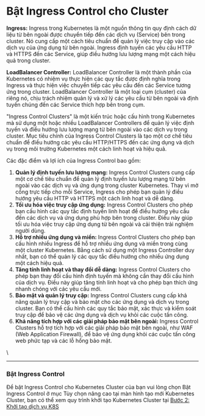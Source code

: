 # Bật Ingress Control cho Cluster

**Ingress:** Ingress trong Kubernetes là một nguồn thông tin quy định cách dữ liệu từ bên ngoài được chuyển tiếp đến các dịch vụ (Service) bên trong cluster. Nó cung cấp một cách tiêu chuẩn để quản lý việc truy cập vào các dịch vụ của ứng dụng từ bên ngoài. Ingress định tuyến các yêu cầu HTTP và HTTPS đến các Service, giúp điều hướng lưu lượng mạng một cách hiệu quả trong cluster.

**LoadBalancer Controller:** LoadBalancer Controller là một thành phần của Kubernetes có nhiệm vụ thực hiện các quy tắc được định nghĩa trong Ingress và thực hiện việc chuyển tiếp các yêu cầu đến các Service tương ứng trong cluster. LoadBalancer Controller là một loại cụm (cluster) của riêng nó, chịu trách nhiệm quản lý và xử lý các yêu cầu từ bên ngoài và định tuyến chúng đến các Service thích hợp bên trong cụm.

"Ingress Control Clusters" là một kiến trúc hoặc cấu hình trong Kubernetes mà sử dụng một hoặc nhiều LoadBalancer Controllers để quản lý việc định tuyến và điều hướng lưu lượng mạng từ bên ngoài vào các dịch vụ trong cluster. Mục tiêu chính của Ingress Control Clusters là tạo một cơ chế tiêu chuẩn để điều hướng các yêu cầu HTTP/HTTPS đến các ứng dụng và dịch vụ trong môi trường Kubernetes một cách linh hoạt và hiệu quả.

Các đặc điểm và lợi ích của Ingress Control bao gồm:

1. **Quản lý định tuyến lưu lượng mạng:** Ingress Control Clusters cung cấp một cơ chế tiêu chuẩn để quản lý định tuyến lưu lượng mạng từ bên ngoài vào các dịch vụ và ứng dụng trong cluster Kubernetes. Thay vì mở cổng trực tiếp cho mỗi Service, Ingress cho phép bạn quản lý điều hướng yêu cầu HTTP và HTTPS một cách linh hoạt và dễ dàng.
2. **Tối ưu hóa việc truy cập ứng dụng:** Ingress Control Clusters cho phép bạn cấu hình các quy tắc định tuyến linh hoạt để điều hướng yêu cầu đến các dịch vụ và ứng dụng phù hợp bên trong cluster. Điều này giúp tối ưu hóa việc truy cập ứng dụng từ bên ngoài và cải thiện trải nghiệm người dùng.
3. **Hỗ trợ nhiều ứng dụng và miền:** Ingress Control Clusters cho phép bạn cấu hình nhiều Ingress để hỗ trợ nhiều ứng dụng và miền trong cùng một cluster Kubernetes. Bằng cách sử dụng một Ingress Controller duy nhất, bạn có thể quản lý các quy tắc điều hướng cho nhiều ứng dụng một cách hiệu quả.
4. **Tăng tính linh hoạt và thay đổi dễ dàng:** Ingress Control Clusters cho phép bạn thay đổi cấu hình định tuyến mà không cần thay đổi cấu hình của dịch vụ. Điều này giúp tăng tính linh hoạt và cho phép bạn thích ứng nhanh chóng với các yêu cầu mới.
5. **Bảo mật và quản lý truy cập:** Ingress Control Clusters cung cấp khả năng quản lý truy cập và bảo mật cho các ứng dụng và dịch vụ trong cluster. Bạn có thể cấu hình các quy tắc bảo mật, xác thực và kiểm soát truy cập để bảo vệ các ứng dụng và dịch vụ khỏi các cuộc tấn công.
6. **Khả năng tích hợp với các giải pháp bảo mật bên ngoài:** Ingress Control Clusters hỗ trợ tích hợp với các giải pháp bảo mật bên ngoài, như WAF (Web Application Firewall), để bảo vệ ứng dụng khỏi các cuộc tấn công web phức tạp và các lỗ hổng bảo mật.

\


***

### **Bật Ingress Control** <a href="#batingresscontrolchocluster-batingresscontrol" id="batingresscontrolchocluster-batingresscontrol"></a>

Để bật Ingress Control cho Kubernetes Cluster của bạn vui lòng chọn Bật Ingress Control ở mục Tùy chọn nâng cao tại màn hình tạo mới Kubernetes Cluster, bạn có thể xem quy trình khởi tạo Kubernetes Cluster tại [Bước 2: Khởi tạo dịch vụ K8S](../bat-dau-voi-kubernetes-cluster/buoc-2-khoi-tao-dich-vu-k8s.md)

